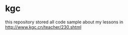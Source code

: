 # kgc
this repository stored all code sample about my lessons in http://www.kgc.cn/teacher/230.shtml
